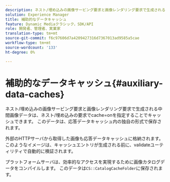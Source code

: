 ```yaml
---
description: ネスト/埋め込みの画像サービング要求と画像レンダリング要求で生成される中間画像データは、ネスト/埋め込みの要求でcache=onを指定することでキャッシュできます。 このデータは、応答データキャッシュ内の独自の形式で保存されます。
solution: Experience Manager
title: 補助的なデータキャッシュ
feature: Dynamic Mediaクラシック，SDK/API
role: 開発者、管理者、実業家
translation-type: tm+mt
source-git-commit: f6c97606d7a4209427316d7367013ad9585a5cae
workflow-type: tm+mt
source-wordcount: '133'
ht-degree: 0%

---
```



# 補助的なデータキャッシュ{#auxiliary-data-caches}

ネスト/埋め込みの画像サービング要求と画像レンダリング要求で生成される中間画像データは、ネスト/埋め込みの要求でcache=onを指定することでキャッシュできます。 このデータは、応答データキャッシュ内の独自の形式で保存されます。

外部のHTTPサーバから取得した画像も応答データキャッシュに格納されます。 このようなイメージは、キャッシュエントリが生成される前に、validateユーティリティで自動的に検証されます。

プラットフォームサーバは、効率的なアクセスを実現するために画像カタログデータをコンパイルします。 このデータは`CS::CatalogCacheFolder`に保存されます。
